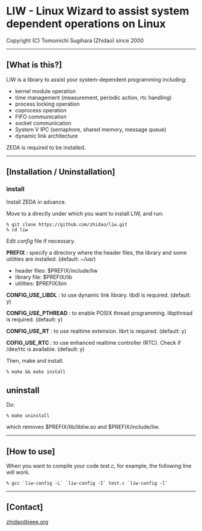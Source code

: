 LIW - Linux Wizard to assist system dependent operations on Linux
=================================================================
Copyright (C) Tomomichi Sugihara (Zhidao) since 2000

-----------------------------------------------------------------
## [What is this?]

LIW is a library to assist your system-dependent programming
including:

- kernel module operation
- time management (measurement, periodic action, rtc handling)
- process locking operation
- coprocess operation
- FIFO communication
- socket communication
- System V IPC (semaphore, shared memory, message queue)
- dynamic link architecture

ZEDA is required to be installed.

-----------------------------------------------------------------
## [Installation / Uninstallation]

### install

Install ZEDA in advance.

Move to a directly under which you want to install LIW, and run:

   ```
   % git clone https://github.com/zhidao/liw.git
   % cd liw
   ```

Edit *config* file if necessary.

   **PREFIX** : specify a directory where the header files, the
   library and some utilities are installed. (default: ~/usr)
   - header files: $PREFIX/include/liw
   - library file: $PREFIX/lib
   - utilities: $PREFIX/bin

   **CONFIG\_USE\_LIBDL** : to use dynamic link library.
   libdl is required. (default: y)

   **CONFIG\_USE\_PTHREAD** : to enable POSIX thread programming.
   libpthread is required. (default: y)

   **CONFIG\_USE\_RT** : to use realtime extension.
   librt is required. (default: y)

   **COFIG\_USE\_RTC** : to use enhanced realtime controller (RTC).
   Check if /dev/rtc is available. (default: y)

Then, make and install.

   ```
   % make && make install
   ```

## uninstall

Do:

   ```
   % make uninstall
   ```

which removes $PREFIX/lib/libliw.so and $PREFIX/include/liw.

-----------------------------------------------------------------
## [How to use]

When you want to compile your code *test.c*, for example, the following
line will work.

   ```
   % gcc `liw-config -L` `liw-config -I` test.c `liw-config -l`
   ```

-----------------------------------------------------------------
## [Contact]

zhidao@ieee.org
